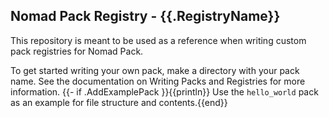 ## Nomad Pack Registry - {{.RegistryName}}
This repository is meant to be used as a reference when writing custom pack
registries for Nomad Pack.

To get started writing your own pack, make a directory with your pack name.
See the documentation on Writing Packs and Registries for more information.
{{- if .AddExamplePack }}{{println}}
Use the `hello_world` pack as an example for file structure and contents.{{end}}
